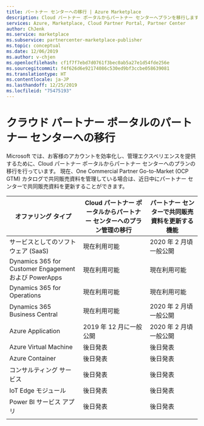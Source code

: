 ```yaml
---
title: パートナー センターへの移行 | Azure Marketplace
description: Cloud パートナー ポータルからパートナー センターへプランを移行します。
services: Azure, Marketplace, Cloud Partner Portal, Partner Center
author: ChJenk
ms.service: marketplace
ms.subservice: partnercenter-marketplace-publisher
ms.topic: conceptual
ms.date: 12/06/2019
ms.author: v-chjen
ms.openlocfilehash: cf1f7f7ebd7d0761f3bec0ab5a27e1d54fde256e
ms.sourcegitcommit: f4f626d6e92174086c530ed9bf3ccbe058639081
ms.translationtype: HT
ms.contentlocale: ja-JP
ms.lasthandoff: 12/25/2019
ms.locfileid: "75475193"
---
```

# <a name="cloud-partner-portal-migration-to-partner-center"></a>クラウド パートナー ポータルのパートナー センターへの移行

Microsoft では、お客様のアカウントを効率化し、管理エクスペリエンスを提供するために、Cloud パートナー ポータルからパートナー センターへのプランの移行を行っています。 現在、One Commercial Partner Go-to-Market (OCP GTM) カタログで共同販売資料を管理している場合は、近日中にパートナー センターで共同販売資料を更新することができます。

| **オファリング タイプ** | **Cloud パートナー ポータルからパートナー センターへのプラン管理の移行** | **パートナー センターで共同販売資料を更新する機能** |
|    -----------------------    |    -----------------------------  |  -----------------------------  |
| サービスとしてのソフトウェア (SaaS) |     現在利用可能       |   2020 年 2 月頃一般公開      |
| Dynamics 365 for Customer Engagement および PowerApps      |     現在利用可能        |   現在利用可能      |
| Dynamics 365 for Operations     |     現在利用可能       |   現在利用可能     |
| Dynamics 365 Business Central      |     現在利用可能        |   2020 年 2 月頃一般公開     |
| Azure Application     |     2019 年 12 月に一般公開       |   2020 年 2 月頃一般公開     |
| Azure Virtual Machine      |     後日発表       |   後日発表    |
| Azure Container     |     後日発表       |   後日発表     |
| コンサルティング サービス      |     後日発表       |   後日発表     |
| IoT Edge モジュール      |     後日発表       |   後日発表     |
| Power BI サービス アプリ     |     後日発表       |   後日発表     |
|  |  |
